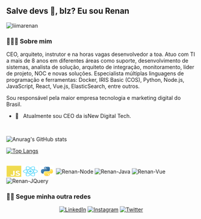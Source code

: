 <h2> Salve devs 👋, blz? Eu sou Renan</h2>

<p align="left"> <img src="https://komarev.com/ghpvc/?username=liimarenan" alt="liimarenan" /> </p>

<h3> 👨🏻‍💻 Sobre mim </h3>

CEO, arquiteto, instrutor e na horas vagas desenvolvedor a toa.
Atuo com TI a mais de 8 anos em diferentes áreas como suporte, desenvolvimento de sistemas, analista de solução, arquiteto de
integração, monitoramento, líder de projeto, NOC e novas soluções.
Especialista múltiplas linguagens de programação e ferramentas: 
Docker, IRIS Basic (COS), Python, Node.js, JavaScript, React, Vue.js, ElasticSearch, entre outros.

Sou responsável pela maior empresa tecnologia e marketing digital do Brasil.

- 💼 &nbsp; Atualmente sou CEO da isNew Digital Tech.

<br/>

![Anurag's GitHub stats](https://github-readme-stats.vercel.app/api?username=liimarenan&show_icons=true&theme=vue)

[![Top Langs](https://github-readme-stats.vercel.app/api/top-langs/?username=liimarenan)](https://github.com/liimarenan/github-readme-stats)

  <div style="display: inline_block"><br>
  <img align="center" alt="Renan-Js" height="30" width="40" src="https://raw.githubusercontent.com/devicons/devicon/master/icons/javascript/javascript-plain.svg">
  <img align="center" alt="Renan-React" height="30" width="40" src="https://raw.githubusercontent.com/devicons/devicon/master/icons/react/react-original.svg">
  <img align="center" alt="Renan-Python" height="30" width="40" src="https://raw.githubusercontent.com/devicons/devicon/master/icons/python/python-original.svg">
  <img align="center" alt="Renan-Node" height="30" width="40" src="https://img.shields.io/badge/Node.js-43853D?style=for-the-badge&logo=node.js&logoColor=white">
  <img align="center" alt="Renan-Java" height="30" width="40" src="https://img.shields.io/badge/JavaScript-323330?style=for-the-badge&logo=javascript&logoColor=F7DF1E">
  <img align="center" alt="Renan-Vue" height="30" width="40" src="https://img.shields.io/badge/Vue.js-35495E?style=for-the-badge&logo=vue.js&logoColor=4FC08D">
  <img align="center" alt="Renan-JQuery" height="30" width="40" src="https://img.shields.io/badge/jQuery-0769AD?style=for-the-badge&logo=jquery&logoColor=white">
  
<h3> 🤝🏻 Segue minha outra redes </h3>

<p align="center">
<a href="https://www.linkedin.com/in/renandlsantos/"><img alt="LinkedIn" src="https://img.shields.io/badge/LinkedIn-renandlsantos-blue?style=flat-square&logo=linkedin"></a>
<a href="https://www.instagram.com/renandlsantos/"><img alt="Instagram" src="https://img.shields.io/badge/Instagram-renandlsantos-blue?style=flat-square&logo=instagram"></a>
  <a href="https://www.twitter.com/renandlsantos/"><img alt="Twitter" src="https://img.shields.io/badge/Twitter-renandlsantos-blue?style=flat-square&logo=twitter"></a>
</p>
